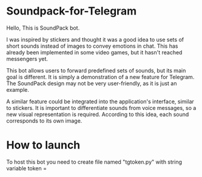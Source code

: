 # Soundpack-for-Telegram
Hello, This is SoundPack bot.

I was inspired by stickers and thought it was a good idea to use sets of short sounds instead of images to convey emotions in chat. 
This has already been implemented in some video games, but it hasn't reached messengers yet.

This bot allows users to forward predefined sets of sounds, but its main goal is different. 
It is simply a demonstration of a new feature for Telegram. The SoundPack design may not be very user-friendly, as it is just an example.

A similar feature could be integrated into the application's interface, similar to stickers. 
It is important to differentiate sounds from voice messages, so a new visual representation is required. 
According to this idea, each sound corresponds to its own image.

# How to launch
To host this bot you need to create file named "tgtoken.py" with string variable token = <your token>

